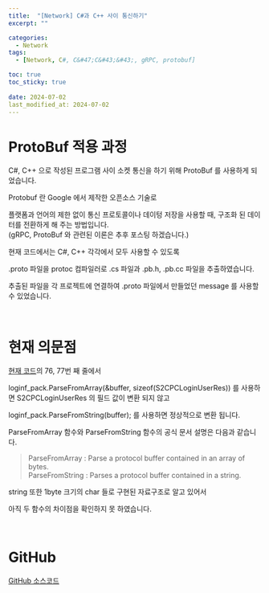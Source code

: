 ```yaml
---
title:  "[Network] C#과 C++ 사이 통신하기"
excerpt: ""

categories:
  - Network
tags:
  - [Network, C#, C&#47;C&#43;&#43;, gRPC, protobuf]

toc: true
toc_sticky: true
 
date: 2024-07-02
last_modified_at: 2024-07-02
---
```


# ProtoBuf 적용 과정

C#, C++ 으로 작성된 프로그램 사이 소켓 통신을 하기 위해 ProtoBuf 를 사용하게 되었습니다.  

Protobuf 란 Google 에서 제작한 오픈소스 기술로 

플랫폼과 언어의 제한 없이 통신 프로토콜이나 데이텅 저장을 사용할 때, 구조화 된 데이터를 전환하게 해 주는 방법입니다.  
(gRPC, ProtoBuf 와 관련된 이론은 추후 포스팅 하겠습니다.)  

현재 코드에서는 C#, C++ 각각에서 모두 사용할 수 있도록  

.proto 파일을 protoc 컴파일러로 .cs 파일과 .pb.h, .pb.cc 파일을 추출하였습니다.  

추출된 파일을 각 프로젝트에 연결하여 .proto 파일에서 만들었던 message 를 사용할 수 있었습니다.  

<br/>

# 현재 의문점

[현재 코드](https://github.com/Mgcllee/RHTF/blob/main/RHTF_Server/RHTFStageServer/Main.cpp)의 76, 77번 째 줄에서  

loginf_pack.ParseFromArray(&buffer, sizeof(S2CPCLoginUserRes)) 를 사용하면 S2CPCLoginUserRes 의 필드 값이 변환 되지 않고  

loginf_pack.ParseFromString(buffer); 를 사용하면 정상적으로 변환 됩니다.  

ParseFromArray 함수와 ParseFromString 함수의 공식 문서 설명은 다음과 같습니다.  

> ParseFromArray : Parse a protocol buffer contained in an array of bytes.  
> ParseFromString : Parses a protocol buffer contained in a string.  

string 또한 1byte 크기의 char 들로 구현된 자료구조로 알고 있어서  

아직 두 함수의 차이점을 확인하지 못 하였습니다.  

<br/>

# GitHub
[GitHub 소스코드](https://github.com/Mgcllee/RHTF/tree/main/RHTF_Server)  
